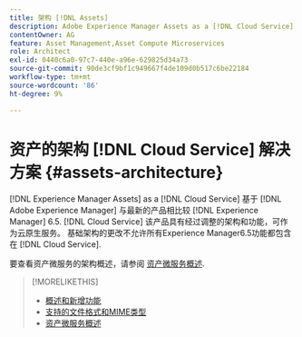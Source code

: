 ```yaml
---
title: 架构 [!DNL Assets]
description: Adobe Experience Manager Assets as a [!DNL Cloud Service]
contentOwner: AG
feature: Asset Management,Asset Compute Microservices
role: Architect
exl-id: 0440c6a0-97c7-440e-a96e-629825d34a73
source-git-commit: 90de3cf9bf1c949667f4de109d0b517c6be22184
workflow-type: tm+mt
source-wordcount: '86'
ht-degree: 9%

---
```


# 资产的架构 [!DNL Cloud Service] 解决方案 {#assets-architecture}

[!DNL Experience Manager Assets] as a [!DNL Cloud Service] 基于 [!DNL Adobe Experience Manager] 与最新的产品相比较 [!DNL Experience Manager] 6.5. [!DNL Cloud Service] 该产品具有经过调整的架构和功能，可作为云原生服务。 基础架构的更改不允许所有Experience Manager6.5功能都包含在 [!DNL Cloud Service].

要查看资产微服务的架构概述，请参阅 [资产微服务概述](asset-microservices-overview.md#asset-microservices-architecture).

>[!MORELIKETHIS]
>
>* [概述和新增功能](/help/assets/overview.md)
>* [支持的文件格式和MIME类型](file-format-support.md)
>* [资产微服务概述](asset-microservices-overview.md)

